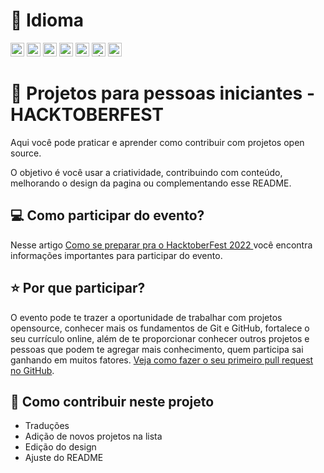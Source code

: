 # 💬 Idioma 
<kbd>[<img title="Português Brasileiro" alt="Brasileiro Português" src="https://flagcdn.com/w20/br.png" width="22">](./README.md)</kbd>
<kbd>[<img title="Inglês" alt="Inglês" src="https://flagcdn.com/w20/us.png" width="22">](./translations/README.en.md)</kbd>
<kbd>[<img title="Italiano" alt="Italiano" src="https://flagcdn.com/w20/it.png" width="22">](./translations/README.it.md)</kbd>
<kbd>[<img title="Espanhol" alt="Espanhol" src="https://flagcdn.com/w20/es.png" width="22">](./translations/README.es.md)</kbd>
<kbd>[<img title="Francês" alt="Francês" src="https://flagcdn.com/w20/fr.png" width="22">](./translations/README.fr.md)</kbd>
<kbd>[<img title="China" alt="China" src="https://flagcdn.com/w20/cn.png" width="22">](./translations/README.cn.md)</kbd>
<kbd>[<img title="Japão" alt="Japão" src="https://flagcdn.com/w20/jp.png" width="22">](./translations/README.jp.md)</kbd>
#  

# 🎃 Projetos para pessoas iniciantes - HACKTOBERFEST 
Aqui você pode praticar e aprender como contribuir com projetos open source.

O objetivo é você usar a criatividade, contribuindo com conteúdo, melhorando o design da pagina ou complementando esse README.

## 💻 Como participar do evento?
Nesse artigo [Como se preparar pra o HacktoberFest 2022 ](https://dev.to/github/como-se-preparar-pra-o-hacktoberfest-2022-27ln) você encontra informações importantes para participar do evento.

## ⭐ Por que participar? 
O evento pode te trazer a oportunidade de trabalhar com projetos opensource, conhecer mais os fundamentos de Git e GitHub, fortalece o seu currículo online, além de te proporcionar conhecer outros projetos e pessoas que podem te agregar mais conhecimento, quem participa sai ganhando em muitos fatores.
[Veja como fazer o seu primeiro pull request no GitHub](https://www.youtube.com/watch?v=Du04jBWrv4A).

## 🎨 Como contribuir neste projeto
- Traduções
- Adição de novos projetos na lista
- Edição do design
- Ajuste do README
